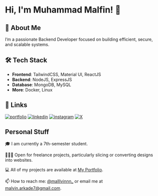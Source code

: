 
# Hi, I'm Muhammad Malfin! 👋


## 🚀 About Me
I’m a passionate Backend Developer focused on building efficient, secure, and scalable systems.


## 🛠 Tech Stack
- **Frontend**: TailwindCSS, Material UI, ReactJS
- **Backend**: NodeJS, ExpressJS
- **Database**: MongoDB, MySQL
- **More**: Docker, Linux

## 🔗 Links
[![portfolio](https://img.shields.io/badge/portfolio-000?style=for-the-badge&logo=ko-fi&logoColor=white)](https://hi-malfin.vercel.app/)
[![linkedin](https://img.shields.io/badge/linkedin-0A66C2?style=for-the-badge&logo=linkedin&logoColor=white)](https://www.linkedin.com/in/muhammad-malfin-8642241b8/)
[![instagram](https://img.shields.io/badge/instagram-E4405F?style=for-the-badge&logo=instagram&logoColor=white)](https://www.instagram.com/malllvinnn/)
[![X](https://img.shields.io/badge/X-1DA1F2?style=for-the-badge&logo=x&logoColor=white)](https://x.com/malllvinnn_)


## Personal Stuff
🎓 I am currently a 7th-semester student.

👨🏼‍💻 Open for freelance projects, particularly slicing or converting designs into websites.

💻 All of my projects are available at [My Portfolio](https://hi-malfin.vercel.app/).

📫 How to reach me: [@malllvinnn_](https://x.com/malllvinnn_) or email me at malvin.arkade7@gmail.com.
